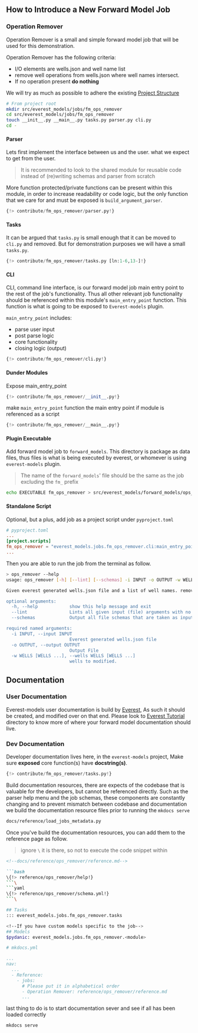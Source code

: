 ## How to Introduce a New Forward Model Job

### Operation Remover

Operation Remover is a small and simple forward model job that will be used for this demonstration.

Operation Remover has the following criteria:

- I/O elements are wells.json and well name list
- remove well operations from wells.json where well names intersect.
- If no operation present **do nothing**

We will try as much as possible to adhere the existing [Project Structure](../explanation.md#project-structure)

```bash
# From project root
mkdir src/everest_models/jobs/fm_ops_remover
cd src/everest_models/jobs/fm_ops_remover
touch __init__.py __main__.py tasks.py parser.py cli.py
cd -
```
#### Parser
Lets first implement the interface between us and the user. what we expect to get from the user.

> It is recommended to look to the shared module for reusable code instead of (re)writing schemas and parser from scratch

More function protected/private functions can be present within this module, in order to increase readability or code logic, but the only function that we care for and must be exposed is `build_argument_parser`.


```python hl_lines="8"
{!> contribute/fm_ops_remover/parser.py!}
```

#### Tasks

It can be argued that `tasks.py` is small enough that it can be moved to `cli.py` and removed. But for demonstration purposes we will have a small `tasks.py`.

```python
{!> contribute/fm_ops_remover/tasks.py [ln:1-6,13-]!}
```

#### CLI

CLI, command line interface, is our forward model job main entry point to the rest of the job's functionality. Thus all other relevant job functionality should be referenced within this module's `main_entry_point` function.
This function is what is going to be exposed to `Everest-models` plugin.

`main_entry_point` includes:

- parse user input
- post parse logic
- core functionality
- closing logic (output)

```python hl_lines="5"
{!> contribute/fm_ops_remover/cli.py!}
```

#### Dunder Modules

Expose main_entry_point

```python
{!> contribute/fm_ops_remover/__init__.py!}
```

make `main_entry_point` function the main entry point if module is referenced as a script

```python
{!> contribute/fm_ops_remover/__main__.py!}
```

#### Plugin Executable

Add forward model job to `forward_models`. This directory is package as data files,
thus files is what is being executed by everest, or whomever is using `everest-models` plugin.

> The name of the `forward_models`' file should be the same as the job excluding the `fm_` prefix

```bash
echo EXECUTABLE fm_ops_remover > src/everest_models/forward_models/ops_remover
```

#### Standalone Script

Optional, but a plus, add job as a project script under `pyproject.toml`

```toml hl_lines="4"
# pyproject.toml
...
[project.scripts]
fm_ops_remover = "everest_models.jobs.fm_ops_remover.cli:main_entry_point"
...
```

Then you are able to run the job from the terminal as follow.

```bash
> ops_remover --help
usage: ops_remover [-h] [--lint] [--schemas] -i INPUT -o OUTPUT -w WELLS [WELLS ...]

Given everest generated wells.json file and a list of well names. remove the intersecting names' operations.

optional arguments:
  -h, --help            show this help message and exit
  --lint                Lints all given input (file) arguments with no data transformation.
  --schemas             Output all file schemas that are taken as input parameters.

required named arguments:
  -i INPUT, --input INPUT
                        Everest generated wells.json file
  -o OUTPUT, --output OUTPUT
                        Output File
  -w WELLS [WELLS ...], --wells WELLS [WELLS ...]
                        wells to modified.
```

## Documentation

### User Documentation

Everest-models user documentation is build by [Everest](https://github.com/equinor/everest), As such it should be created, and modified over on that end. Please look to [Everest Tutorial](https://github.com/equinor/everest/tree/main/docs/source/tutorial)
directory to know more of where your forward model documentation should live.

### Dev Documentation

Developer documentation lives here, in the `everest-models` project, Make sure **exposed** core function(s) have **docstring(s)**.

```python hl_lines="7-12"
{!> contribute/fm_ops_remover/tasks.py!}
```
Build documentation resources, there are expects of the codebase that is valuable for the developers, but cannot be referenced directly. Such as the parser help menu and the job schemas, these components are constantly changing and to prevent mismatch between codebase and documentation we build the documentation resource files prior to running the `mkdocs serve`

```bash
docs/reference/load_jobs_metadata.py
```

Once you've build the documentation resources, you can add them to the reference page as follow.

> ignore `\` it is there, so not to execute the code snippet within

```markdown hl_lines="5 8"
<!--docs/reference/ops_remover/reference.md-->

```bash
\{!> reference/ops_remover/help!}
```\
```yaml
\{!> reference/ops_remover/schema.yml!}
```\

## Tasks
::: everest_models.jobs.fm_ops_remover.tasks

<!--If you have custom models specific to the job-->
## Models
$pydanic: everest_models.jobs.fm_ops_remover.<module>
```

```yaml hl_lines="9"
# mkdocs.yml

...
nav:
  ...
  - Reference:
    - jobs:
      # Please put it in alphabetical order
      - Operation Remover: reference/ops_remover/reference.md
      ...
```

last thing to do is to start documentation sever and see if all has been loaded correctly

```bash
mkdocs serve
```
